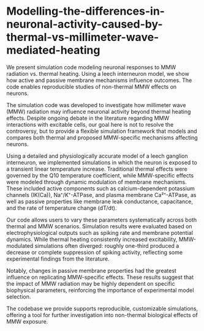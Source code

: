 # Modelling-the-differences-in-neuronal-activity-caused-by-thermal-vs-millimeter-wave-mediated-heating
We present simulation code modeling neuronal responses to MMW radiation vs. thermal heating. Using a leech interneuron model, we show how active and passive membrane mechanisms influence outcomes. The code enables reproducible studies of non-thermal MMW effects on neurons.


The simulation code was developed to investigate how millimeter wave (MMW) radiation may influence neuronal activity beyond thermal heating effects. Despite ongoing debate in the literature regarding MMW interactions with excitable cells, our goal here is not to resolve the controversy, but to provide a flexible simulation framework that models and compares both thermal and proposed MMW-specific mechanisms affecting neurons.

Using a detailed and physiologically accurate model of a leech ganglion interneuron, we implemented simulations in which the neuron is exposed to a transient linear temperature increase. Traditional thermal effects were governed by the Q10 temperature coefficient, while MMW-specific effects were modeled through dynamic modulation of membrane mechanisms. These included active components such as calcium-dependent potassium channels (IK(Ca)), Na⁺/K⁺-ATPase, and plasma membrane Ca²⁺-ATPase, as well as passive properties like membrane leak conductance, capacitance, and the rate of temperature change (dT/dt).

Our code allows users to vary these parameters systematically across both thermal and MMW scenarios. Simulation results were evaluated based on electrophysiological outputs such as spiking rate and membrane potential dynamics. While thermal heating consistently increased excitability, MMW-modulated simulations often diverged: roughly one-third produced a decrease or complete suppression of spiking activity, reflecting some experimental findings from the literature.

Notably, changes in passive membrane properties had the greatest influence on replicating MMW-specific effects. These results suggest that the impact of MMW radiation may be highly dependent on specific biophysical parameters, reinforcing the importance of experimental model selection.

The codebase we provide supports reproducible, customizable simulations, offering a tool for further investigation into non-thermal biological effects of MMW exposure.

